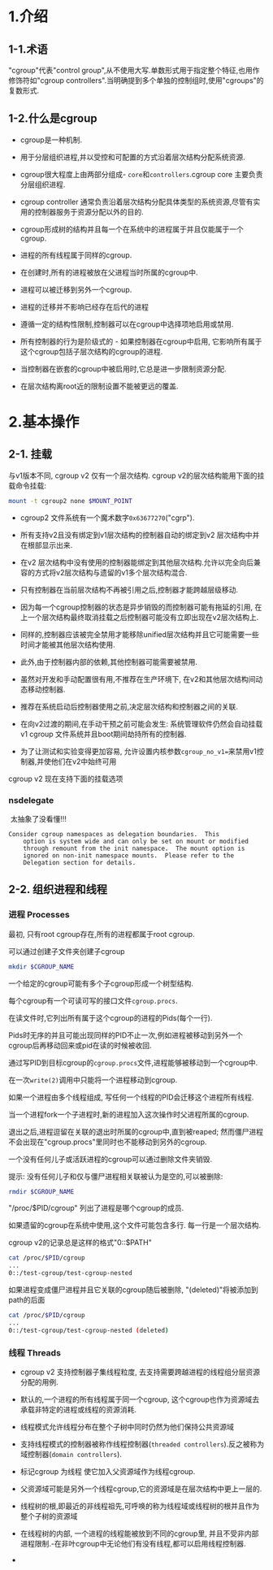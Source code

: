 # 1.介绍

## 1-1.术语

"cgroup"代表"control group",从不使用大写.单数形式用于指定整个特征,也用作修饰符如"cgroup controllers".当明确提到多个单独的控制组时,使用"cgroups"的复数形式.

## 1-2.什么是cgroup

- cgroup是一种机制.
- 用于分层组织进程,并以受控和可配置的方式沿着层次结构分配系统资源.

- cgroup很大程度上由两部分组成- `core`和`controllers`.cgroup core 主要负责分层组织进程.
- cgroup controller 通常负责沿着层次结构分配具体类型的系统资源,尽管有实用的控制器服务于资源分配以外的目的.

- cgroup形成树的结构并且每一个在系统中的进程属于并且仅能属于一个cgroup.
- 进程的所有线程属于同样的cgroup.
- 在创建时,所有的进程被放在父进程当时所属的cgroup中.
- 进程可以被迁移到另外一个cgroup.
- 进程的迁移并不影响已经存在后代的进程

- 遵循一定的结构性限制,控制器可以在cgroup中选择项地启用或禁用.
- 所有控制器的行为是阶级式的 - 如果控制器在cgroup中启用, 它影响所有属于这个cgroup包括子层次结构的cgroup的进程.
- 当控制器在嵌套的cgroup中被启用时,它总是进一步限制资源分配.
- 在层次结构离root近的限制设置不能被更远的覆盖.

# 2.基本操作

## 2-1. 挂载

与v1版本不同, cgroup v2 仅有一个层次结构. cgroup v2的层次结构能用下面的挂载命令挂载:

```bash
mount -t cgroup2 none $MOUNT_POINT
```

- cgroup2 文件系统有一个魔术数字`0x63677270`("cgrp").
- 所有支持v2且没有绑定到v1层次结构的控制器自动的绑定到v2 层次结构中并在根部显示出来.
- 在v2 层次结构中没有使用的控制器能绑定到其他层次结构.允许以完全向后兼容的方式将v2层次结构与遗留的v1多个层次结构混合.
- 只有控制器在当前层次结构不再被引用之后,控制器才能跨越层级移动.
- 因为每一个cgroup控制器的状态是异步销毁的而控制器可能有拖延的引用, 在上一个层次结构最终取消挂载之后控制器可能没有立即出现在v2层次结构上.
- 同样的,控制器应该被完全禁用才能移除unified层次结构并且它可能需要一些时间才能被其他层次结构使用.
- 此外,由于控制器内部的依赖,其他控制器可能需要被禁用.



- 虽然对开发和手动配置很有用,不推荐在生产环境下, 在v2和其他层次结构间动态移动控制器.
- 推荐在系统启动后控制器使用之前,决定层次结构和控制器之间的关联.

- 在向v2过渡的期间,在手动干预之前可能会发生: 系统管理软件仍然会自动挂载v1 cgroup 文件系统并且boot期间劫持所有的控制器.
- 为了让测试和实验变得更加容易, 允许设置内核参数`cgroup_no_v1=`来禁用v1控制器,并使他们在v2中始终可用

cgroup v2 现在支持下面的挂载选项

### nsdelegate

​	太抽象了没看懂!!!

```
Consider cgroup namespaces as delegation boundaries.  This
	option is system wide and can only be set on mount or modified
	through remount from the init namespace.  The mount option is
	ignored on non-init namespace mounts.  Please refer to the
	Delegation section for details.
```

## 2-2. 组织进程和线程

### 进程 Processes

最初, 只有root cgroup存在,所有的进程都属于root cgroup.

可以通过创建子文件夹创建子cgroup

```bash
mkdir $CGROUP_NAME
```

一个给定的cgroup可能有多个子cgroup形成一个树型结构.

每个cgroup有一个可读可写的接口文件`cgroup.procs`.

在读文件时,它列出所有属于这个cgroup的进程的Pids(每个一行).

Pids时无序的并且可能出现同样的PID不止一次,例如进程被移动到另外一个cgroup后再移动回来或pid在读的时候被收回.

通过写PID到目标cgroup的`cgroup.procs`文件,进程能够被移动到一个cgroup中.

在一次`write(2)`调用中只能将一个进程移动到cgroup.

如果一个进程由多个线程组成, 写任何一个线程的PID会迁移这个进程所有线程.

当一个进程fork一个子进程时,新的进程加入这次操作时父进程所属的cgroup.

退出之后,进程逗留在关联的退出时所属的cgroup中,直到被reaped; 然而僵尸进程不会出现在"cgroup.procs"里同时也不能移动到另外的cgroup.

一个没有任何儿子或活跃进程的cgroup可以通过删除文件夹销毁.

提示: 没有任何儿子和仅与僵尸进程相关联被认为是空的,可以被删除:

```bash
rmdir $CGROUP_NAME
```

"/proc/$PID/cgroup" 列出了进程是哪个cgroup的成员.

如果遗留的cgroup在系统中使用,这个文件可能包含多行. 每一行是一个层次结构.

cgroup v2的记录总是这样的格式"0::$PATH"

```bash
cat /proc/$PID/cgroup
...
0::/test-cgroup/test-cgroup-nested
```

如果进程变成僵尸进程并且它关联的cgroup随后被删除, "(deleted)"将被添加到path的后面

```bash
cat /proc/$PID/cgroup
...
0::/test-cgroup/test-cgroup-nested (deleted)
```

### 线程 Threads

- cgroup v2 支持控制器子集线程粒度, 去支持需要跨越进程的线程组分层资源分配的用例.
- 默认的,一个进程的所有线程属于同一个cgroup, 这个cgroup也作为资源域去承载非特定的进程或线程的资源消耗.
- 线程模式允许线程分布在整个子树中同时仍然为他们保持公共资源域
- 支持线程模式的控制器被称作线程控制器(`threaded controllers`).反之被称为域控制器(`domain controllers`).

- 标记cgroup 为线程 使它加入父资源域作为线程cgroup.
- 父资源域可能是另外一个线程cgroup,它的资源域是在层次结构中更上一层的.
- 线程树的根,即最近的非线程祖先,可呼唤的称为线程域或线程树的根并且作为整个子树的资源域
- 在线程树的内部, 一个进程的线程能被放到不同的cgroup里, 并且不受非内部进程限制.-在非叶cgroup中无论他们有没有线程,都可以启用线程控制器.
- 






